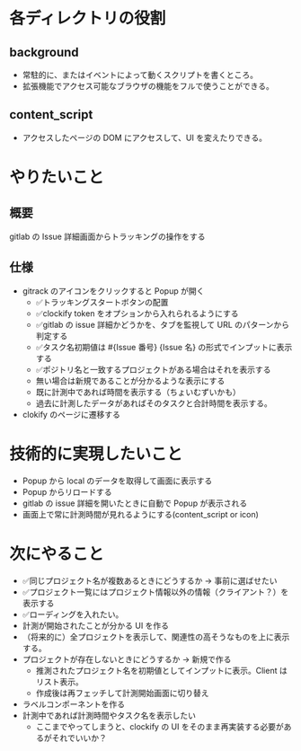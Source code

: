 # 各ディレクトリの役割

## background
- 常駐的に、またはイベントによって動くスクリプトを書くところ。
- 拡張機能でアクセス可能なブラウザの機能をフルで使うことができる。

## content_script
- アクセスしたページの DOM にアクセスして、UI を変えたりできる。

# やりたいこと
## 概要
gitlab の Issue 詳細画面からトラッキングの操作をする

## 仕様
- gitrack のアイコンをクリックすると Popup が開く
  - ✅トラッキングスタートボタンの配置
  - ✅clockify token をオプションから入れられるようにする
  - ✅gitlab の issue 詳細かどうかを、タブを監視して URL のパターンから判定する
  - ✅タスク名初期値は #{Issue 番号} {Issue 名} の形式でインプットに表示する
  - ✅ポジトリ名と一致するプロジェクトがある場合はそれを表示する
  - 無い場合は新規であることが分かるような表示にする
  - 既に計測中であれば時間を表示する（ちょいむずいかも）
  - 過去に計測したデータがあればそのタスクと合計時間を表示する。
- clokify のページに遷移する

# 技術的に実現したいこと
- Popup から local のデータを取得して画面に表示する
- Popup からリロードする
- gitlab の issue 詳細を開いたときに自動で Popup が表示される
- 画面上で常に計測時間が見れるようにする(content_script or icon)

# 次にやること
- ✅同じプロジェクト名が複数あるときにどうするか → 事前に選ばせたい
- ✅プロジェクト一覧にはプロジェクト情報以外の情報（クライアント？）を表示する
- ✅ローディングを入れたい。
- 計測が開始されたことが分かる UI を作る
- （将来的に）全プロジェクトを表示して、関連性の高そうなものを上に表示する。
- プロジェクトが存在しないときにどうするか → 新規で作る
  - 推測されたプロジェクト名を初期値としてインプットに表示。Client はリスト表示。
  - 作成後は再フェッチして計測開始画面に切り替え
- ラベルコンポーネントを作る
- 計測中であれば計測時間やタスク名を表示したい
  - ここまでやってしまうと、clockify の UI をそのまま再実装する必要があるがそれでいいか？
